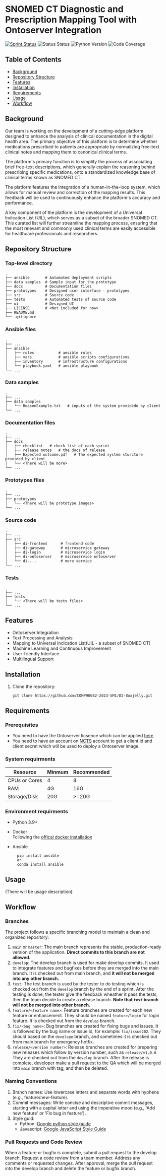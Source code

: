 # SNOMED CT Diagnostic and Prescription Mapping Tool with Ontoserver Integration
[![Sprint Status](https://img.shields.io/badge/sprint1-design-orange)](https://your_project_management_tool.com/sprint_details) 
![Status Status](https://img.shields.io/badge/user_stories-0/8-green)
![Python Version](https://img.shields.io/badge/python-3.9%2B-blue)
![Code Coverage](https://img.shields.io/badge/code_coverage-0%-red)

<!-- ![License](https://img.shields.io/badge/license-MIT-green) -->

<!-- ![Build Status](https://img.shields.io/badge/build-passing-brightgreen) -->

## Table of Contents
- [Background](#background)
- [Repository Structure](#repository-structure)
- [Features](#features)
- [Installation](#installation)
- [Requirements](#requirements)
- [Usage](#usage)
- [Workflow](#workflow)
<!-- - [License](#license) -->
 
## Background
Our team is working on the development of a cutting-edge platform designed to enhance the analysis of clinical documentation in the digital health area. The primary objective of this platform is to determine whether medications prescribed to patients are appropriate by normalizing free-text clinical notes and mapping them to canonical clinical terms.

The platform's primary function is to simplify the process of associating brief free-text descriptions, which generally explain the reasoning behind prescribing specific medications, onto a standardized knowledge base of clinical terms known as SNOMED CT.

The platform features the integration of a human-in-the-loop system, which allows for manual review and correction of the mapping results. This feedback will be used to continuously enhance the platform's accuracy and performance.

A key component of the platform is the development of a Universal Indication List (UIL), which serves as a subset of the broader SNOMED CT. This curated list will further streamline the mapping process, ensuring that the most relevant and commonly used clinical terms are easily accessible for healthcare professionals and researchers.

## Repository Structure

### Top-level directory
    .
    ├── ansible       # Automated deployment scripts
    ├── data samples  # Sample input for the prototype 
    ├── docs          # Documentation files  
    ├── prototypes    # Designed user interface - prototypes
    ├── src           # Source code
    ├── tests         # Automated tests of source code
    ├── ui            # Designed UI
    ├── LICENSE       # <Not included for now>
    ├── README.md
    └── .gitignore

### Ansible files

    .
    ├── ...
    ├── ansible                   
    │   ├── roles           # ansible roles        
    │   ├── vars            # ansible scripts configurations
    │   ├── inventory       # infrastructure configurations
    │   └── playbook.yaml   # ansible playbook
    └── ...

### Data samples

    .
    ├── ...
    ├── data samples                   
    │   └── ReasonExample.txt   # inputs of the system providede by client
    └── ...

### Documentation files

    .
    ├── ...
    ├── docs                   
    │   ├── checklist   # check list of each sprint         
    │   ├── release notes   # the docs of release
    │   ├── Expected outcome.pdf   # The expected system sturcture  provided by client  
    │   └── <There will be more>
    └── ...

### Prototypes files

    .
    ├── ...
    ├── prototypes                   
    │   └── <There will be prototype images>
    └── ...

### Source code

    .
    ├── ...
    ├── src                   
    │   ├── di-frontend      # frontend code    
    │   ├── di-gateway       # microservice gateway 
    │   ├── di-login         # microservice login 
    │   ├── di-ontoserver    # microservice ontoserver       
    │   └── di-...           # more service 
    └── ...

### Tests 

    .
    ├── ...
    ├── tests                   
    │   └── <There will be tests files>
    └── ...

## Features
* Ontoserver Integration
* Text Processing and Analysis
* Mapping to Universal Indication List(UIL - a subset of SNOMED CT)
* Machine Learning and Continuous Improvement
* User-friendly Interface
* Multilingual Support

## Installation
1. Clone the repository:

    `git clone https://github.com/COMP90082-2023-SM1/DI-Boxjelly.git`

<!-- 2. Use ansible for auto-deployment:

    ansible-playbook -i inventory playbook.yaml -->


## Requirements

### Prerequisites

* You need to have the Ontoserver licsence which can be applied [here]().
* You need to have an account on [NCTS](https://www.healthterminologies.gov.au/) account to get a client id and client secret which will be used to deploy a Ontoserver image.

### System requirments

| Resource      	| Minmum 	| Recommended 	|
|---------------	|--------	|-------------	|
| CPUs or Cores 	|   4     	|      8      	|
| RAM           	|   4G     	|     16G      	|
| Storage/Disk  	|   20G    	|     >=20G    	|

### Environment requirments
* Python 3.9+
* Docker  
Following the [offical docker installation](https://docs.docker.com/engine/install/ubuntu/)
* Ansible  

        pip install ansible  
        or
        conda install ansible


## Usage  
  
(There will be usage description)


## Workflow

### Branches
The project follows a specific branching model to maintain a clean and organized repository:

1. `main` or `master`: The main branch represents the stable, production-ready version of the application. **Direct commits to this branch are not allowed.**
2. `develop`: The develop branch is used for make develop commits. It used to integrate features and bugfixes before they are merged into the main branch. It is checked out from main branch, and **it will not be merged into any other branch.**
3. `test`: The test branch is used by the tester to do testing which is checked out from the `develop` branch by the end of a sprint. After the testing is done, the tester give the feedback wheather it pass the tests, then the team decide to create a release branch. **Note that `test` branch will not be merged into other branch.**
4. `feature/<feature name>`: Feature branches are created for each new feature or enhancement. They should be named `feature/login` for login feature. It is checked out from the `develop` branch.
5. `fix/<bug name>`: Bug branches are created for fixing bugs and issues. It is followed by the bug name or issue id, for example: `fix/issue202`. They should based on the `develope` branch, and sometimes it is checked out from main branch for emergency hotfix.
6. `release/<version number>`: Release branches are created for preparing new releases which follow by version number, such as `release/v1.0.0`. They are checked out from the `develop` branch. After the release is complete, developer make a pull request to the QA which will be merged into `main` branch with tag, and then be deleted.

### Naming Conventions
1. Branch names: Use lowercase letters and separate words with hyphens (e.g., feature/new-feature).
2. Commit messages: Write concise and descriptive commit messages, starting with a capital letter and using the imperative mood (e.g., 'Add new feature' or 'Fix bug in feature').
3. Style guid: 
    - Python: [Google python style guide](https://google.github.io/styleguide/pyguide.html)
    - Javascript: [Google JavaScript Style Guide](https://google.github.io/styleguide/jsguide.html
)

### Pull Requests and Code Review
When a feature or bugfix is complete, submit a pull request to the develop branch.
Request a code review from a team member.
Address any comments or requested changes.
After approval, merge the pull request into the develop branch and delete the feature or bugfix branch.
